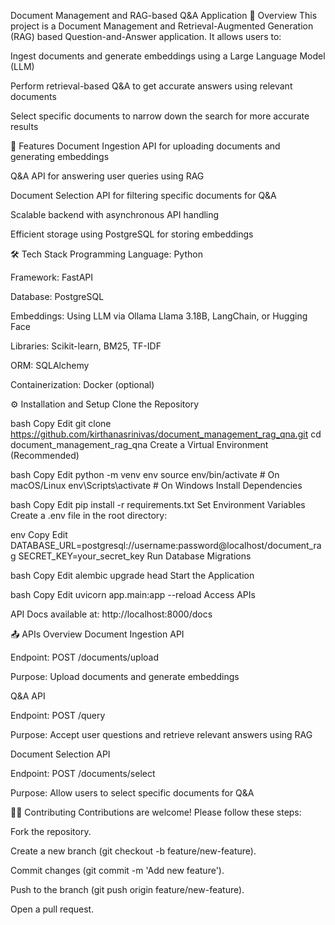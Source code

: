 Document Management and RAG-based Q&A Application
📝 Overview
This project is a Document Management and Retrieval-Augmented Generation (RAG) based Question-and-Answer application. It allows users to:

Ingest documents and generate embeddings using a Large Language Model (LLM)

Perform retrieval-based Q&A to get accurate answers using relevant documents

Select specific documents to narrow down the search for more accurate results

🚀 Features
Document Ingestion API for uploading documents and generating embeddings

Q&A API for answering user queries using RAG

Document Selection API for filtering specific documents for Q&A

Scalable backend with asynchronous API handling

Efficient storage using PostgreSQL for storing embeddings

🛠️ Tech Stack
Programming Language: Python

Framework: FastAPI

Database: PostgreSQL

Embeddings: Using LLM via Ollama Llama 3.18B, LangChain, or Hugging Face

Libraries: Scikit-learn, BM25, TF-IDF

ORM: SQLAlchemy

Containerization: Docker (optional)

⚙️ Installation and Setup
Clone the Repository

bash
Copy
Edit
git clone https://github.com/kirthanasrinivas/document_management_rag_qna.git
cd document_management_rag_qna
Create a Virtual Environment (Recommended)

bash
Copy
Edit
python -m venv env
source env/bin/activate  # On macOS/Linux
env\Scripts\activate     # On Windows
Install Dependencies

bash
Copy
Edit
pip install -r requirements.txt
Set Environment Variables
Create a .env file in the root directory:

env
Copy
Edit
DATABASE_URL=postgresql://username:password@localhost/document_rag
SECRET_KEY=your_secret_key
Run Database Migrations

bash
Copy
Edit
alembic upgrade head
Start the Application

bash
Copy
Edit
uvicorn app.main:app --reload
Access APIs

API Docs available at: http://localhost:8000/docs

📤 APIs Overview
Document Ingestion API

Endpoint: POST /documents/upload

Purpose: Upload documents and generate embeddings

Q&A API

Endpoint: POST /query

Purpose: Accept user questions and retrieve relevant answers using RAG

Document Selection API

Endpoint: POST /documents/select

Purpose: Allow users to select specific documents for Q&A

🧑‍💻 Contributing
Contributions are welcome! Please follow these steps:

Fork the repository.

Create a new branch (git checkout -b feature/new-feature).

Commit changes (git commit -m 'Add new feature').

Push to the branch (git push origin feature/new-feature).

Open a pull request.

